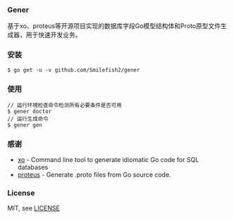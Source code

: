 ### Gener

基于xo、proteus等开源项目实现的数据库字段Go模型结构体和Proto原型文件生成器，用于快速开发业务。

### 安装
```
$ go get -u -v github.com/Smilefish2/gener
```

### 使用
```
// 运行环境检查命令检测所有必要条件是否可用
$ gener doctor 
// 运行生成命令
$ gener gen 
```

### 感谢
* [xo](https://github.com/xo/xo) - Command line tool to generate idiomatic Go code for SQL databases
* [proteus](https://github.com/src-d/proteus) - Generate .proto files from Go source code.

### License

MIT, see [LICENSE](/LICENSE)